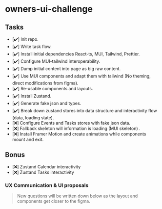 # owners-ui-challenge

## Tasks

- [✔️] Init repo.
- [✔️] Write task flow.
- [✔️] Install initial dependencies React-ts, MUI, Tailwind, Prettier.
- [✔️] Configure MUI-tailwind interoperability.
- [✔️] Dump initial content into page as big raw content.
- [✔️] Use MUI components and adapt them with tailwind (No theming, direct modifications from figma).
- [✔️] Re-usable components and layouts.
- [✔️] Install Zustand.
- [✔️] Generate fake json and types.
- [✔️] Break down zustand stores into data structure and interactivity flow (data, loading state).
- [❌] Configure Events and Tasks stores with fake json data.
- [❌] Fallback skeleton will information is loading (MUI skeleton) .
- [❌] Install Framer Motion and create animations while components mount and exit.

## Bonus

- [❌] Zustand Calendar interactivity
- [❌] Zustand Tasks interactivity

### UX Communication & UI proposals

> New questions will be written down below as the layout and components get closer to the figma.
